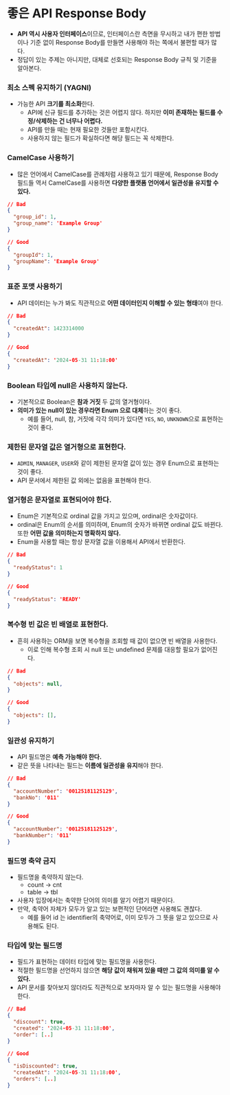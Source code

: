 # 좋은 API Response Body
* **API 역시 사용자 인터페이스**이므로, 인터페이스란 측면을 무시하고 내가 편한 방법이나 기준 없이 Response Body를 만들면 사용해야 하는 쪽에서 불편할 때가 많다.
* 정답이 있는 주제는 아니지만, 대체로 선호되는 Response Body 규칙 및 기준을 알아본다.

### 최소 스펙 유지하기 (YAGNI)
* 가능한 API **크기를 최소화**한다.
  * API에 신규 필드를 추가하는 것은 어렵지 않다. 하지만 **이미 존재하는 필드를 수정/삭제하는 건 너무나 어렵다.**
  * API를 만들 때는 현재 필요한 것들만 포함시킨다.
  * 사용하지 않는 필드가 확실하다면 해당 필드는 꼭 삭제한다.

### CamelCase 사용하기
* 많은 언어에서 CamelCase를 관례처럼 사용하고 있기 때문에, Response Body 필드들 역서 CamelCase를 사용하면 **다양한 플랫폼 언어에서 일관성을 유지할 수 있다.**

```json
// Bad
{
  "group_id": 1,
  "group_name": 'Example Group'
}

// Good
{
  "groupId": 1,
  "groupName": 'Example Group'
}
```

### 표준 포맷 사용하기
* API 데이터는 누가 봐도 직관적으로 **어떤 데이터인지 이해할 수 있는 형태**여야 한다.

```json
// Bad
{
  "createdAt": 1423314000
}

// Good
{
  "createdAt": '2024-05-31 11:18:00'
}
```

### Boolean 타입에 null은 사용하지 않는다.
* 기본적으로 Boolean은 **참과 거짓** 두 값의 열거형이다.
* **의미가 있는 null이 있는 경우라면 Enum 으로 대체**하는 것이 좋다.
  * 예를 들어, null, 참, 거짓에 각각 의미가 있다면 `YES`, `NO`, `UNKNOWN`으로 표현하는 것이 좋다.

### 제한된 문자열 값은 열거형으로 표현한다.
* `ADMIN`, `MANAGER`, `USER`와 같이 제한된 문자열 값이 있는 경우 Enum으로 표현하는 것이 좋다.
* API 문서에서 제한된 값 외에는 없음을 표현해야 한다.

### 열거형은 문자열로 표현되어야 한다.
* Enum은 기본적으로 ordinal 값을 가지고 있으며, ordinal은 숫자값이다.
* ordinal은 Enum의 순서를 의미하며, Enum의 숫자가 바뀌면 ordinal 값도 바뀐다. 또한 **어떤 값을 의미하는지 명확하지 않다.**
* Enum을 사용할 때는 항상 문자열 값을 이용해서 API에서 반환한다.

```json
// Bad
{
  "readyStatus": 1
}

// Good
{
  "readyStatus": 'READY'
}
```

### 복수형 빈 값은 빈 배열로 표현한다.
* 흔히 사용하는 ORM을 보면 복수형을 조회할 때 값이 없으면 빈 배열을 사용한다.
  * 이로 인해 복수형 조회 시 null 또는 undefined 문제를 대응할 필요가 없어진다.

```json
// Bad
{
  "objects": null,
}

// Good
{
  "objects": [],
}
```

### 일관성 유지하기
* API 필드명은 **예측 가능해야 한다.**
* 같은 뜻을 나타내는 필드는 **이름에 일관성을 유지**해야 한다.

```json
// Bad
{
  "accountNumber": '00125181125129',
  "bankNo": '011'
}

// Good
{
  "accountNumber": '00125181125129',
  "bankNumber": '011'
}
```

### 필드명 축약 금지
* 필드명을 축약하지 않는다.
  * count → cnt
  * table → tbl
* 사용자 입장에서는 축약한 단어의 의미를 알기 어렵기 때문이다.
* 만약, 축약어 자체가 모두가 알고 있는 보편적인 단어라면 사용해도 괜찮다.
  * 예를 들어 id 는 identifier의 축약어로, 이미 모두가 그 뜻을 알고 있으므로 사용해도 된다.

### 타입에 맞는 필드명
* 필드가 표현하는 데이터 타입에 맞는 필드명을 사용한다.
* 적절한 필드명을 선언하지 않으면 **해당 값이 채워져 있을 때만 그 값의 의미를 알 수 있다.**
* API 문서를 찾아보지 않더라도 직관적으로 보자마자 알 수 있는 필드명을 사용해야 한다.

```json
// Bad
{
  "discount": true,
  "created": '2024-05-31 11:18:00',
  "order": [..]
}

// Good
{
  "isDiscounted": true,
  "createdAt": '2024-05-31 11:18:00',
  "orders": [..]
}
```
